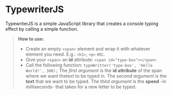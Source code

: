 TypewriterJS
===================

TypewriterJS is a simple JavaScript library that creates a console typing effect by calling a simple function.

>**How to use:**
>
> - Create an empty `<span>` element and wrap it with whatever element you need. E.g.: `<h1>`, `<p>` etc.
> - Give your `<span>` an **id** attribute: `<span id="type-box"></span>`
> - Call the following function: `typeWritter('type-box', 'Hello World!', 300);`
> The *first argument* is the **id attribute** of the span where we want thetext to be typed in.
> The *second argument* is the **text** that we want to be typed.
> The *third argument* is the **speed** -in milliseconds- that takes for a new letter to be typed.